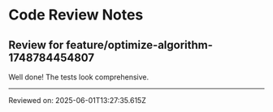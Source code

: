 # Code Review Notes

## Review for feature/optimize-algorithm-1748784454807

Well done! The tests look comprehensive.

---
Reviewed on: 2025-06-01T13:27:35.615Z